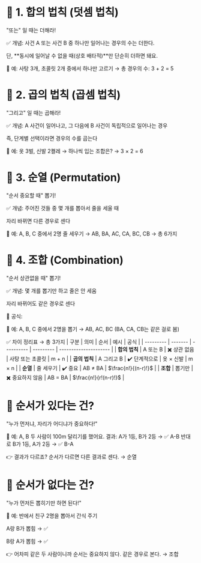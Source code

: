 # 🌟 1. 합의 법칙 (덧셈 법칙)
"또는" 일 때는 더해라!


✅ 개념:
사건 A 또는 사건 B 중 하나만 일어나는 경우의 수는 더한다.

단, **동시에 일어날 수 없을 때(상호 배타적)**만 단순히 더하면 돼요.


📘 예:
사탕 3개, 초콜릿 2개 중에서 하나만 고르기
→ 총 경우의 수: 3 + 2 = 5

# 🌟 2. 곱의 법칙 (곱셈 법칙)
"그리고" 일 때는 곱해라!


✅ 개념:
A 사건이 일어나고, 그 다음에 B 사건이 독립적으로 일어나는 경우

즉, 단계별 선택이라면 경우의 수를 곱는다

📘 예:
옷 3벌, 신발 2켤레 → 하나씩 입는 조합은?
→ 3 × 2 = 6



# 🌟 3. 순열 (Permutation)
"순서 중요할 때" 뽑기!

✅ 개념:
주어진 것들 중 몇 개를 뽑아서 줄을 세울 때

자리 바뀌면 다른 경우로 센다


📘 예:
A, B, C 중에서 2명 줄 세우기
→ AB, BA, AC, CA, BC, CB → 총 6가지



# 🌟 4. 조합 (Combination)
"순서 상관없을 때" 뽑기!

✅ 개념:
몇 개를 뽑기만 하고 줄은 안 세움

자리 바뀌어도 같은 경우로 센다

🎯 공식:

📘 예:
A, B, C 중에서 2명을 뽑기 → AB, AC, BC (BA, CA, CB는 같은 걸로 봄)

✅ 차이 정리표
→ 총 3가지
| 구분        | 의미      | 순서         | 예시        | 공식                    |
| --------- | ------- | ---------- | --------- | --------------------- |
| **합의 법칙** | A 또는 B  | ✖️ 상관 없음   | 사탕 또는 초콜릿 | m + n                 |
| **곱의 법칙** | A 그리고 B | ✔️ 단계적으로   | 옷 × 신발    | m × n                 |
| **순열**    | 줄 세우기   | ✔️ 중요      | AB ≠ BA   | $\frac{n!}{(n-r)!}$   |
| **조합**    | 뽑기만     | ✖️ 중요하지 않음 | AB = BA   | $\frac{n!}{r!(n-r)!}$ |


# 🎯 순서가 있다는 건?
"누가 먼저냐, 자리가 어디냐가 중요하다!"

📘 예:
A, B 두 사람이 100m 달리기를 했어요.
결과: A가 1등, B가 2등 → ✅ A-B
반대로 B가 1등, A가 2등 → ✅ B-A

👉 결과가 다르죠?
순서가 다르면 다른 결과로 센다. → 순열

# 🎯 순서가 없다는 건?
"누가 먼저든 뽑히기만 하면 된다!"

📘 예:
반에서 친구 2명을 뽑아서 간식 주기

A랑 B가 뽑힘 → ✅

B랑 A가 뽑힘 → ✅

👉 어차피 같은 두 사람이니까 순서는 중요하지 않다.
같은 경우로 본다. → 조합
